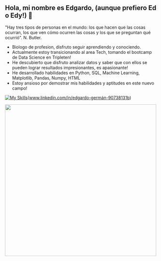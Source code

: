 ## Hola, mi nombre es Edgardo, (aunque prefiero Ed o Edy!) 👋

<!--
**edy-29/edy-29** is a ✨ _special_ ✨ repository because its `README.md` (this file) appears on your GitHub profile. -->

"Hay tres tipos de personas en el mundo: los que hacen que las cosas ocurran, los que ven cómo ocurren las cosas y los que se preguntan qué ocurrió". N. Butler.
- Biologo de profesion, disfruto seguir aprendiendo y conociendo.
- Actualmente estoy transicionando al area Tech, tomando el bootcamp de Data Science en Tripleten!
- He descubierto que disfruto analizar datos y saber que con ellos se pueden lograr resultados impresionantes, es apasionante!
- He desarrollado habilidades en Python, SQL, Machine Learning, Matplotlib, Pandas, Numpy, HTML
- Estoy ansioso por demostrar mis habilidades y aptitudes en este nuevo campo!


[![My Skills](https://skillicons.dev/icons?i=py,discord,github,linkedin,powershell,sklearn,vscode,html)](https://skillicons.dev)(www.linkedin.com/in/edgardo-germán-90738131b)

<img src="https://github.com/Anmol-Baranwal/Cool-GIFs-For-GitHub/assets/74038190/9d0fd0c4-5c7f-4122-b884-64a1e1685d2d" width="500">
<br><br>
